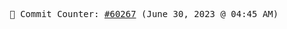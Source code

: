 <p align="center">
    <samp>
        📮 Commit Counter: <a href="https://github.com/Javascript-void0/Javascript-void0/commits/main">#60267</a> (June 30, 2023 @ 04:45 AM)
    </samp>
</p>